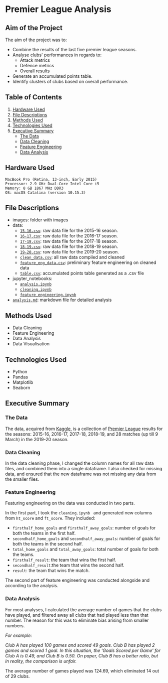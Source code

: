 # Premier League Analysis

## Aim of the Project

The aim of the project was to:

- Combine the results of the last five premier league seasons.
- Analyse clubs' performances in regards to:
	- Attack metrics
	- Defence metrics
	- Overall results
- Generate an accumulated points table.
- Identify clusters of clubs based on overall performance.

## Table of Contents

1. [Hardware Used](https://github.com/meehadjawwad/Premier-League-Analysis#hardware-used)
2. [File Descriptions](https://github.com/meehadjawwad/Premier-League-Analysis#file-descriptions)
3. [Methods Used](https://github.com/meehadjawwad/Premier-League-Analysis#methods-used)
4. [Technologies Used](https://github.com/meehadjawwad/Premier-League-Analysis#technologies-used)
5. [Executive Summary](https://github.com/meehadjawwad/Premier-League-Analysis#executive-summary)
	* [The Data](https://github.com/meehadjawwad/Premier-League-Analysis#the-data)
	* [Data Cleaning](https://github.com/meehadjawwad/Premier-League-Analysis#data-cleaning)
	* [Feature Engineering](https://github.com/meehadjawwad/Premier-League-Analysis#feature-engineering)
	* [Data Analysis](https://github.com/meehadjawwad/Premier-League-Analysis#data-analysis)
	
## Hardware Used

```
MacBook Pro (Retina, 13-inch, Early 2015)
Processor: 2.9 GHz Dual-Core Intel Core i5
Memory: 8 GB 1867 MHz DDR3
OS: macOS Catalina (version 10.15.3)
```

## File Descriptions

* images: folder with images
* data:
	* [`15-16.csv`](https://github.com/meehadjawwad/Premier-League-Analysis/blob/master/data/15-16.csv): raw data file for the 2015-16 season.
	* [`16-17.csv`](https://github.com/meehadjawwad/Premier-League-Analysis/blob/master/data/16-17.csv): raw data file for the 2016-17 season.
	* [`17-18.csv`](https://github.com/meehadjawwad/Premier-League-Analysis/blob/master/data/17-18.csv): raw data file for the 2017-18 season.
	* [`18-19.csv`](https://github.com/meehadjawwad/Premier-League-Analysis/blob/master/data/18-19.csv): raw data file for the 2018-19 season.
	* [`19-20.csv`](https://github.com/meehadjawwad/Premier-League-Analysis/blob/master/data/19-20.csv): raw data file for the 2019-20 season.
	* [`clean_data.csv`](https://github.com/meehadjawwad/Premier-League-Analysis/blob/master/data/clean_data.csv): all raw data compiled and cleaned
	* [`feature_eng_data.csv`](https://github.com/meehadjawwad/Premier-League-Analysis/blob/master/data/feature_eng_data.csv): preliminary feature engineering on cleaned data
	* [`table.csv`](https://github.com/meehadjawwad/Premier-League-Analysis/blob/master/data/table.csv): accumulated points table generated as a .csv file
* jupyter_notebooks:
	* [`analysis.ipynb`](https://github.com/meehadjawwad/Premier-League-Analysis/blob/master/jupyter_notebooks/analysis.ipynb)
	* [`cleaning.ipynb`](https://github.com/meehadjawwad/Premier-League-Analysis/blob/master/jupyter_notebooks/cleaning.ipynb)
	* [`feature_engineering.ipynb`](https://github.com/meehadjawwad/Premier-League-Analysis/blob/master/jupyter_notebooks/feature_engineering.ipynb)
* [`analysis.md`](https://github.com/meehadjawwad/Premier-League-Analysis/blob/master/analysis.md): markdown file for detailed analysis

## Methods Used

* Data Cleaning
* Feature Engineering
* Data Analysis
* Data Visualisation

## Technologies Used

* Python
* Pandas
* Matplotlib
* Seaborn

## Executive Summary

### The Data

The data, acquired from [Kaggle](https://www.kaggle.com/mrmorj/premier-league-football-data), is a collection of [Premier League](https://www.premierleague.com/home) results for the seasons: 2015-16, 2016-17, 2017-18, 2018-19, and 28 matches (up till 9 March) in the 2019-20 season.

### Data Cleaning

In the data cleaning phase, I changed the column names for all raw data files, and combined them into a single dataframe. I also checked for missing data, and ensured that the new dataframe was not missing any data from the smaller files.

### Feature Engineering

Featuring engineering on the data was conducted in two parts.

In the first part, I took the `cleaning.ipynb ` and generated new columns from `ht_score` and `ft_score`. They included:

* `firsthalf_home_goals` and `firsthalf_away_goals`: number of goals for both the teams in the first half.
* `secondhalf_home_goals` and `secondhalf_away_goals`: number of goals for both the teams in the second half.
* `total_home_goals` and `total_away_goals`: total number of goals for both the teams.
* `firsthalf_result`: the team that wins the first half.
* `secondhalf_result`:the team that wins the second half.
* `result`: the team that wins the match.

The second part of feature engineering was conducted alongside and according to the analysis.

### Data Analysis

For most analyses, I calculated the average number of games that the clubs have played, and filtered away all clubs that had played less than that number. The reason for this was to eliminate bias arising from smaller numbers.

_For example:_

_Club A has played 100 games and scored 49 goals. Club B has played 2 games and scored 1 goal. In this situation, the 'Goals Scored per Game' for Club A is 0.49, and Club B is 0.50. On paper, Club B has a better ratio, but in reality, the comparison is unfair._

The average number of games played was 124.69, which eliminated 14 out of 29 clubs.


